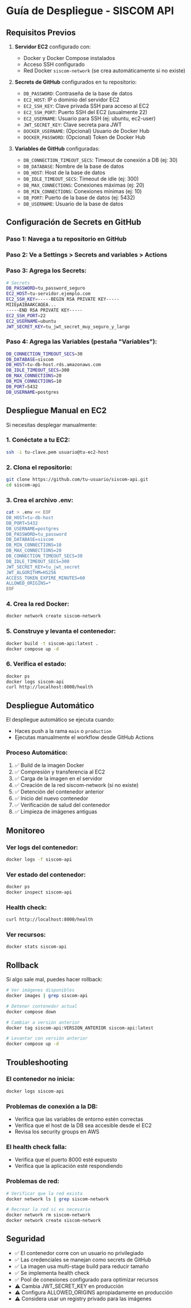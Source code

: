 # Guía de Despliegue - SISCOM API

## Requisitos Previos

1. **Servidor EC2** configurado con:
   - Docker y Docker Compose instalados
   - Acceso SSH configurado
   - Red Docker `siscom-network` (se crea automáticamente si no existe)

2. **Secrets de GitHub** configurados en tu repositorio:
   - `DB_PASSWORD`: Contraseña de la base de datos
   - `EC2_HOST`: IP o dominio del servidor EC2
   - `EC2_SSH_KEY`: Clave privada SSH para acceso al EC2
   - `EC2_SSH_PORT`: Puerto SSH del EC2 (usualmente 22)
   - `EC2_USERNAME`: Usuario para SSH (ej: ubuntu, ec2-user)
   - `JWT_SECRET_KEY`: Clave secreta para JWT
   - `DOCKER_USERNAME`: (Opcional) Usuario de Docker Hub
   - `DOCKER_PASSWORD`: (Opcional) Token de Docker Hub

3. **Variables de GitHub** configuradas:
   - `DB_CONNECTION_TIMEOUT_SECS`: Timeout de conexión a DB (ej: 30)
   - `DB_DATABASE`: Nombre de la base de datos
   - `DB_HOST`: Host de la base de datos
   - `DB_IDLE_TIMEOUT_SECS`: Timeout de idle (ej: 300)
   - `DB_MAX_CONNECTIONS`: Conexiones máximas (ej: 20)
   - `DB_MIN_CONNECTIONS`: Conexiones mínimas (ej: 10)
   - `DB_PORT`: Puerto de la base de datos (ej: 5432)
   - `DB_USERNAME`: Usuario de la base de datos

## Configuración de Secrets en GitHub

### Paso 1: Navega a tu repositorio en GitHub

### Paso 2: Ve a Settings > Secrets and variables > Actions

### Paso 3: Agrega los Secrets:

```bash
# Secrets
DB_PASSWORD=tu_password_seguro
EC2_HOST=tu-servidor.ejemplo.com
EC2_SSH_KEY=-----BEGIN RSA PRIVATE KEY-----
MIIEpAIBAAKCAQEA...
-----END RSA PRIVATE KEY-----
EC2_SSH_PORT=22
EC2_USERNAME=ubuntu
JWT_SECRET_KEY=tu_jwt_secret_muy_seguro_y_largo
```

### Paso 4: Agrega las Variables (pestaña "Variables"):

```bash
DB_CONNECTION_TIMEOUT_SECS=30
DB_DATABASE=siscom
DB_HOST=tu-db-host.rds.amazonaws.com
DB_IDLE_TIMEOUT_SECS=300
DB_MAX_CONNECTIONS=20
DB_MIN_CONNECTIONS=10
DB_PORT=5432
DB_USERNAME=postgres
```

## Despliegue Manual en EC2

Si necesitas desplegar manualmente:

### 1. Conéctate a tu EC2:
```bash
ssh -i tu-clave.pem usuario@tu-ec2-host
```

### 2. Clona el repositorio:
```bash
git clone https://github.com/tu-usuario/siscom-api.git
cd siscom-api
```

### 3. Crea el archivo .env:
```bash
cat > .env << EOF
DB_HOST=tu-db-host
DB_PORT=5432
DB_USERNAME=postgres
DB_PASSWORD=tu_password
DB_DATABASE=siscom
DB_MIN_CONNECTIONS=10
DB_MAX_CONNECTIONS=20
DB_CONNECTION_TIMEOUT_SECS=30
DB_IDLE_TIMEOUT_SECS=300
JWT_SECRET_KEY=tu_jwt_secret
JWT_ALGORITHM=HS256
ACCESS_TOKEN_EXPIRE_MINUTES=60
ALLOWED_ORIGINS=*
EOF
```

### 4. Crea la red Docker:
```bash
docker network create siscom-network
```

### 5. Construye y levanta el contenedor:
```bash
docker build -t siscom-api:latest .
docker compose up -d
```

### 6. Verifica el estado:
```bash
docker ps
docker logs siscom-api
curl http://localhost:8000/health
```

## Despliegue Automático

El despliegue automático se ejecuta cuando:
- Haces push a la rama `main` o `production`
- Ejecutas manualmente el workflow desde GitHub Actions

### Proceso Automático:
1. ✅ Build de la imagen Docker
2. ✅ Compresión y transferencia al EC2
3. ✅ Carga de la imagen en el servidor
4. ✅ Creación de la red siscom-network (si no existe)
5. ✅ Detención del contenedor anterior
6. ✅ Inicio del nuevo contenedor
7. ✅ Verificación de salud del contenedor
8. ✅ Limpieza de imágenes antiguas

## Monitoreo

### Ver logs del contenedor:
```bash
docker logs -f siscom-api
```

### Ver estado del contenedor:
```bash
docker ps
docker inspect siscom-api
```

### Health check:
```bash
curl http://localhost:8000/health
```

### Ver recursos:
```bash
docker stats siscom-api
```

## Rollback

Si algo sale mal, puedes hacer rollback:

```bash
# Ver imágenes disponibles
docker images | grep siscom-api

# Detener contenedor actual
docker compose down

# Cambiar a versión anterior
docker tag siscom-api:VERSION_ANTERIOR siscom-api:latest

# Levantar con versión anterior
docker compose up -d
```

## Troubleshooting

### El contenedor no inicia:
```bash
docker logs siscom-api
```

### Problemas de conexión a la DB:
- Verifica que las variables de entorno estén correctas
- Verifica que el host de la DB sea accesible desde el EC2
- Revisa los security groups en AWS

### El health check falla:
- Verifica que el puerto 8000 esté expuesto
- Verifica que la aplicación esté respondiendo

### Problemas de red:
```bash
# Verificar que la red exista
docker network ls | grep siscom-network

# Recrear la red si es necesario
docker network rm siscom-network
docker network create siscom-network
```

## Seguridad

- ✅ El contenedor corre con un usuario no privilegiado
- ✅ Las credenciales se manejan como secrets de GitHub
- ✅ La imagen usa multi-stage build para reducir tamaño
- ✅ Se implementa health check
- ✅ Pool de conexiones configurado para optimizar recursos
- ⚠️ Cambia JWT_SECRET_KEY en producción
- ⚠️ Configura ALLOWED_ORIGINS apropiadamente en producción
- ⚠️ Considera usar un registry privado para las imágenes

